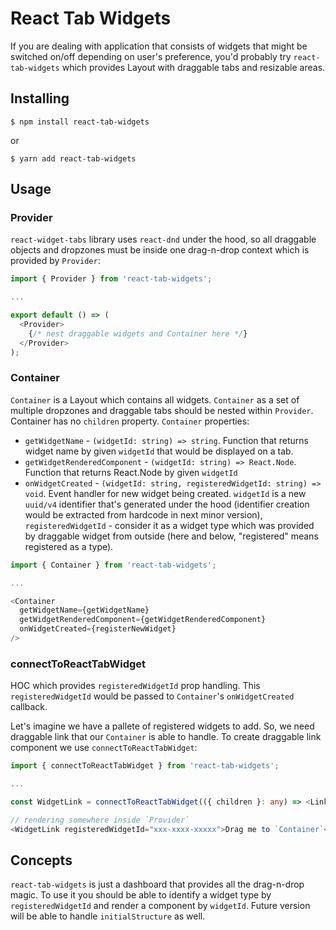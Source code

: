 # React Tab Widgets

If you are dealing with application that consists of widgets that might be switched on/off depending on user's preference, you'd probably try `react-tab-widgets` which provides Layout with draggable tabs and resizable areas.

## Installing

```
$ npm install react-tab-widgets
```
or
```
$ yarn add react-tab-widgets
```

## Usage

### Provider

`react-widget-tabs` library uses `react-dnd` under the hood, so all draggable objects and dropzones must be inside one drag-n-drop context which is provided by `Provider`:

```typescript
import { Provider } from 'react-tab-widgets';

...

export default () => (
  <Provider>
    {/* nest draggable widgets and Container here */}
  </Provider>
);
``` 

### Container

`Container` is a Layout which contains all widgets. `Container` as a set of multiple dropzones and draggable tabs should be nested within `Provider`. Container has no `children` property.
 `Container` properties:
 - `getWidgetName` - `(widgetId: string) => string`. Function that returns widget name by given `widgetId` that would be displayed on a tab.
 - `getWidgetRenderedComponent` - `(widgetId: string) => React.Node`. Function that returns React.Node by given `widgetId`
 - `onWidgetCreated` - `(widgetId: string, registeredWidgetId: string) => void`. Event handler for new widget being created. `widgetId` is a new `uuid/v4` identifier that's generated under the hood (identifier creation would be extracted from hardcode in next minor version), `registeredWidgetId` - consider it as a widget type which was provided by draggable widget from outside (here and below, "registered" means registered as a type).

```typescript
import { Container } from 'react-tab-widgets';

...

<Container
  getWidgetName={getWidgetName}
  getWidgetRenderedComponent={getWidgetRenderedComponent}
  onWidgetCreated={registerNewWidget}
/>
```

### connectToReactTabWidget

HOC which provides `registeredWidgetId` prop handling. This `registeredWidgetId` would be passed to `Container`'s `onWidgetCreated` callback.

Let's imagine we have a pallete of registered widgets to add. So, we need draggable link that our `Container` is able to handle. To create draggable link component we use `connectToReactTabWidget`:
```typescript
import { connectToReactTabWidget } from 'react-tab-widgets';

...

const WidgetLink = connectToReactTabWidget(({ children }: any) => <Link>{children}</Link>);

// rendering somewhere inside `Provider`
<WidgetLink registeredWidgetId="xxx-xxxx-xxxxx">Drag me to `Container`</WidgetLink>
```

## Concepts

`react-tab-widgets` is just a dashboard that provides all the drag-n-drop magic. To use it you should be able to identify a widget type by `registeredWidgetId` and render a component by `widgetId`.
Future version will be able to handle `initialStructure` as well.
